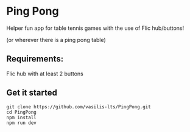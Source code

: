 # Ping Pong

Helper fun app for table tennis games with the use of Flic hub/buttons!

(or wherever there is a ping pong table)

## Requirements:

Flic hub with at least 2 buttons

## Get it started

```
git clone https://github.com/vasilis-lts/PingPong.git
cd PingPong
npm install
npm run dev
```
